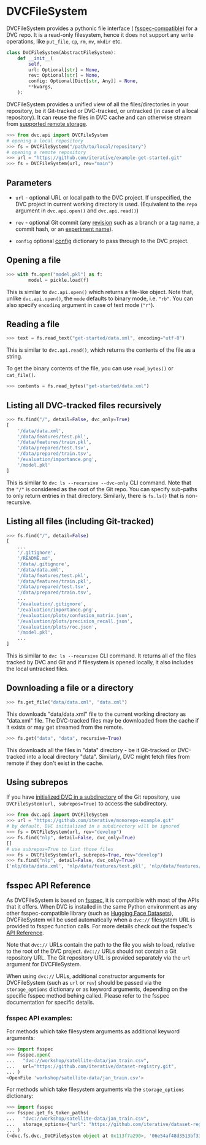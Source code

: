 # DVCFileSystem

DVCFileSystem provides a pythonic file interface (
[fsspec-compatible](https://filesystem-spec.readthedocs.io/)) for a DVC repo. It
is a read-only filesystem, hence it does not support any write operations, like
`put_file`, `cp`, `rm`, `mv`, `mkdir` etc.

```py
class DVCFileSystem(AbstractFileSystem):
    def __init__(
        self,
        url: Optional[str] = None,
        rev: Optional[str] = None,
        config: Optional[Dict[str, Any]] = None,
        **kwargs,
    ):
```

DVCFileSystem provides a unified view of all the files/directories in your
repository, be it Git-tracked or DVC-tracked, or untracked (in case of a local
repository). It can reuse the files in DVC <abbr>cache</abbr> and can otherwise
stream from [supported remote storage].

[supported remote storage]:
  /doc/user-guide/data-management/remote-storage#supported-storage-types

```py
>>> from dvc.api import DVCFileSystem
# opening a local repository
>>> fs = DVCFileSystem("/path/to/local/repository")
# opening a remote repository
>>> url = "https://github.com/iterative/example-get-started.git"
>>> fs = DVCFileSystem(url, rev="main")
```

## Parameters

- `url` - optional URL or local path to the DVC project. If unspecified, the DVC
  project in current working directory is used. (Equivalent to the `repo`
  argument in `dvc.api.open()` and `dvc.api.read()`)

- `rev` - optional Git commit (any
  [revision](https://git-scm.com/docs/revisions) such as a branch or a tag name,
  a commit hash, or an [experiment name]).

- `config` optional [config] dictionary to pass through to the DVC project.

[experiment name]: /doc/command-reference/exp/run#-n
[config]: /doc/command-reference/config

## Opening a file

```py
>>> with fs.open("model.pkl") as f:
        model = pickle.load(f)
```

This is similar to `dvc.api.open()` which returns a file-like object. Note that,
unlike `dvc.api.open()`, the `mode` defaults to binary mode, i.e. `"rb"`. You
can also specify `encoding` argument in case of text mode (`"r"`).

## Reading a file

```py
>>> text = fs.read_text("get-started/data.xml", encoding="utf-8")
```

This is similar to `dvc.api.read()`, which returns the contents of the file as a
string.

To get the binary contents of the file, you can use `read_bytes()` or
`cat_file()`.

```py
>>> contents = fs.read_bytes("get-started/data.xml")
```

## Listing all DVC-tracked files recursively

```py
>>> fs.find("/", detail=False, dvc_only=True)
[
    '/data/data.xml',
    '/data/features/test.pkl',
    '/data/features/train.pkl',
    '/data/prepared/test.tsv',
    '/data/prepared/train.tsv',
    '/evaluation/importance.png',
    '/model.pkl'
]
```

This is similar to `dvc ls --recursive --dvc-only` CLI command. Note that the
`"/"` is considered as the root of the Git repo. You can specify sub-paths to
only return entries in that directory. Similarly, there is `fs.ls()` that is
non-recursive.

## Listing all files (including Git-tracked)

```py
>>> fs.find("/", detail=False)
[
    ...
    '/.gitignore',
    '/README.md',
    '/data/.gitignore',
    '/data/data.xml',
    '/data/features/test.pkl',
    '/data/features/train.pkl',
    '/data/prepared/test.tsv',
    '/data/prepared/train.tsv',
    ...
    '/evaluation/.gitignore',
    '/evaluation/importance.png',
    '/evaluation/plots/confusion_matrix.json',
    '/evaluation/plots/precision_recall.json',
    '/evaluation/plots/roc.json',
    '/model.pkl',
    ...
]
```

This is similar to `dvc ls --recursive` CLI command. It returns all of the files
tracked by DVC and Git and if filesystem is opened locally, it also includes the
local untracked files.

## Downloading a file or a directory

```py
>>> fs.get_file("data/data.xml", "data.xml")
```

This downloads "data/data.xml" file to the current working directory as
"data.xml" file. The DVC-tracked files may be downloaded from the cache if it
exists or may get streamed from the remote.

```py
>>> fs.get("data", "data", recursive=True)
```

This downloads all the files in "data" directory - be it Git-tracked or
DVC-tracked into a local directory "data". Similarly, DVC might fetch files from
remote if they don't exist in the cache.

## Using subrepos

If you have
[initialized DVC in a subdirectory](https://dvc.org/doc/command-reference/init#initializing-dvc-in-subdirectories)
of the Git repository, use `DVCFileSystem(url, subrepos=True)` to access the
subdirectory.

```py
>>> from dvc.api import DVCFileSystem
>>> url = "https://github.com/iterative/monorepo-example.git"
# by default, DVC initialized in a subdirectory will be ignored
>>> fs = DVCFileSystem(url, rev="develop")
>>> fs.find("nlp", detail=False, dvc_only=True)
[]
# use subrepos=True to list those files
>>> fs = DVCFileSystem(url, subrepos=True, rev="develop")
>>> fs.find("nlp", detail=False, dvc_only=True)
['nlp/data/data.xml', 'nlp/data/features/test.pkl', 'nlp/data/features/train.pkl', 'nlp/data/prepared/test.tsv', 'nlp/data/prepared/train.tsv', 'nlp/eval/importance.png', 'nlp/model.pkl']
```

## fsspec API Reference

As DVCFileSystem is based on [fsspec](https://filesystem-spec.readthedocs.io/),
it is compatible with most of the APIs that it offers. When DVC is installed in
the same Python environment as any other fsspec-compatible library (such as
[Hugging Face Datasets][hf-datasets]), DVCFileSystem will be used automatically
when a `dvc://` filesystem URL is provided to fsspec function calls. For more
details check out the fsspec's [API Reference][fsspec-api].

[fsspec]: https://filesystem-spec.readthedocs.io/
[fsspec-api]:
  https://filesystem-spec.readthedocs.io/en/latest/api.html#fsspec.spec.AbstractFileSystem
[hf-datasets]: /doc/user-guide/integrations/huggingface#hugging-face-datasets

<admon type="tip">

Note that `dvc://` URLs contain the path to the file you wish to load, relative
to the root of the DVC project. `dvc://` URLs should not contain a Git
repository URL. The Git repository URL is provided separately via the `url`
argument for DVCFileSystem.

When using `dvc://` URLs, additional constructor arguments for DVCFileSystem
(such as `url` or `rev`) should be passed via the `storage_options` dictionary
or as keyword arguments, depending on the specific fsspec method behing called.
Please refer to the fsspec documentation for specific details.

</admon>

### fsspec API examples:

For methods which take filesystem arguments as additional keyword arguments:

```python
>>> import fsspec
>>> fsspec.open(
...   "dvc://workshop/satellite-data/jan_train.csv",
...   url="https://github.com/iterative/dataset-registry.git",
... )
<OpenFile 'workshop/satellite-data/jan_train.csv'>
```

For methods which take filesystem arguments via the `storage_options`
dictionary:

```python
>>> import fsspec
>>> fsspec.get_fs_token_paths(
...   "dvc://workshop/satellite-data/jan_train.csv",
...   storage_options={"url": "https://github.com/iterative/dataset-registry.git"},
... )
(<dvc.fs.dvc._DVCFileSystem object at 0x113f7a290>, '06e54af48d3513bf33a8988c47e6fb47', ['workshop/satellite-data/jan_train.csv'])
```
